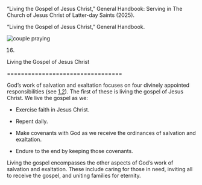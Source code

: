 “Living the Gospel of Jesus Christ,” General Handbook: Serving in The Church of Jesus Christ of Latter-day Saints (2025).

“Living the Gospel of Jesus Christ,” General Handbook.

![couple praying](https://www.churchofjesuschrist.org/imgs/e6cf36de4b2b11eda354eeeeac1ee442737984a9/full/%21100%2C/0/default)

16.

Living the Gospel of Jesus Christ

=================================

God’s work of salvation and exaltation focuses on four divinely appointed responsibilities (see [1.2](/study/manual/general-handbook/1-work-of-salvation-and-exaltation?lang=eng&id=title_number3-p28#title_number3)). The first of these is living the gospel of Jesus Christ. We live the gospel as we:

* Exercise faith in Jesus Christ.

* Repent daily.

* Make covenants with God as we receive the ordinances of salvation and exaltation.

* Endure to the end by keeping those covenants.

Living the gospel encompasses the other aspects of God’s work of salvation and exaltation. These include caring for those in need, inviting all to receive the gospel, and uniting families for eternity.